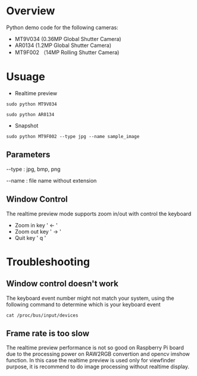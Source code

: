 # Overview

Python demo code for the following cameras:

- MT9V034 (0.36MP Global Shutter Camera)
- AR0134 (1.2MP Global Shutter Camera)
- MT9F002 （14MP Rolling Shutter Camera)


# Usuage

- Realtime preview

``` sudo python MT9V034 ```

``` sudo python AR0134 ```

- Snapshot

``` sudo python MT9F002 --type jpg --name sample_image ```

## Parameters
--type : jpg, bmp, png

--name : file name without extension

## Window Control
The realtime preview mode supports zoom in/out with control the keyboard

- Zoom in key ' <- '
- Zoom out key ' -> '
- Quit key ' q '

# Troubleshooting
## Window control doesn't work

The keyboard event number might not match your system, using the following command to determine which is your keyboard event

``` cat /proc/bus/input/devices ```

## Frame rate is too slow

The realtime preview performance is not so good on Raspberry Pi board due to the processing power on RAW2RGB convertion and opencv imshow function. In this case the realtime preview is used only for viewfinder purpose, it is recommend to do image processing without realtime display.

